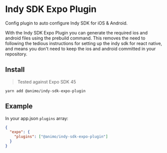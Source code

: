 # Indy SDK Expo Plugin

Config plugin to auto configure Indy SDK for iOS & Android.

With the Indy SDK Expo Plugin you can generate the required ios and android files using the prebuild command. This removes the need to following the tedious instructions for setting up the indy sdk for react native, and means you don't need to keep the ios and android committed in your repository.

## Install

> Tested against Expo SDK 45

```
yarn add @animo/indy-sdk-expo-plugin
```

## Example

In your app.json `plugins` array:

```json
{
  "expo": {
    "plugins": ["@animo/indy-sdk-expo-plugin"]
  }
}
```
